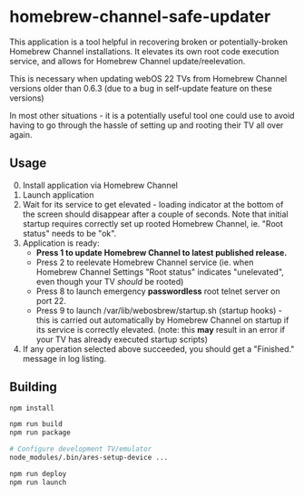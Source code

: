 homebrew-channel-safe-updater
=============================

This application is a tool helpful in recovering broken or potentially-broken
Homebrew Channel installations. It elevates its own root code execution service,
and allows for Homebrew Channel update/reelevation.

This is necessary when updating webOS 22 TVs from Homebrew Channel versions
older than 0.6.3 (due to a bug in self-update feature on these versions)

In most other situations - it is a potentially useful tool one could use to
avoid having to go through the hassle of setting up and rooting their TV all over
again.

Usage
-----

0. Install application via Homebrew Channel
1. Launch application
2. Wait for its service to get elevated - loading indicator at the bottom of the
   screen should disappear after a couple of seconds. Note that initial startup
   requires correctly set up rooted Homebrew Channel, ie. "Root status" needs
   to be "ok".
3. Application is ready:
    * **Press 1 to update Homebrew Channel to latest published release.**
    * Press 2 to reelevate Homebrew Channel service (ie. when Homebrew Channel
      Settings "Root status" indicates "unelevated", even though your TV
      *should* be rooted)
    * Press 8 to launch emergency **passwordless** root telnet server on port 22.
    * Press 9 to launch /var/lib/webosbrew/startup.sh (startup hooks) - this is
      carried out automatically by Homebrew Channel on startup if its service is
      correctly elevated. (note: this **may** result in an error if your TV has
      already executed startup scripts)
4. If any operation selected above succeeded, you should get a "Finished."
   message in log listing.

Building
--------

```sh
npm install

npm run build
npm run package

# Configure development TV/emulator
node_modules/.bin/ares-setup-device ...

npm run deploy
npm run launch
```
